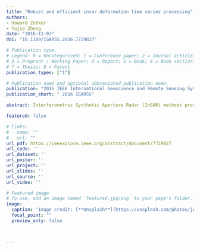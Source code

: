 ```yaml
---
title: "Robust and efficient insar deformation time series processing"
authors:
- Howard Zebker
- Yujie Zheng
date: "2016-11-03"
doi: "10.1109/IGARSS.2016.7729827"

# Publication type.
# Legend: 0 = Uncategorized; 1 = Conference paper; 2 = Journal article;
# 3 = Preprint / Working Paper; 4 = Report; 5 = Book; 6 = Book section;
# 7 = Thesis; 8 = Patent
publication_types: ["1"]

# Publication name and optional abbreviated publication name.
publication: "2016 IEEE International Geoscience and Remote Sensing Symposium (IGARSS)"
publication_short: " 2016 IGARSS"

abstract: Interferometric Synthetic Aperture Radar (InSAR) methods provide high resolution maps of surface deformation applicable to many scientific, engineering and management studies. Modern spaceborne satellites provide long sequences of observations that we can reduce to many interferograms, which in turn provide the deformation histories of many points on the surface. Here we show how raw radar data, or partially processed single look complex (SLC) images may be precorrected for imaging geometry so that formation of the hundreds of interferograms from an observation sequence is both reliable and efficient. Our approach is to use motion compensation to precisely coregister the images and a common master orbit to compensate for the topographic phase terms so that simple cross multiplication yields the needed interferograms.

featured: false

# links:
# - name: ""
#   url: ""
url_pdf: https://ieeexplore.ieee.org/abstract/document/7729827
url_code: ''
url_dataset: ''
url_poster: ''
url_project: ''
url_slides: ''
url_source: ''
url_video: ''

# Featured image
# To use, add an image named `featured.jpg/png` to your page's folder. 
image:
  caption: 'Image credit: [**Unsplash**](https://unsplash.com/photos/jdD8gXaTZsc)'
  focal_point: ""
  preview_only: false



---
```


